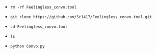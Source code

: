 

* `rm -rf Feelingless_convo.tool`

* `git clone https://github.com/Sr1417/Feelingless_convo.tool.git`

* `cd Feelingless_convo.tool`

* `ls`

* `python Convo.py`
